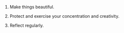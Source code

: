 1. Make things beautiful.

2. Protect and exercise your concentration and creativity.

3. Reflect regularly.
